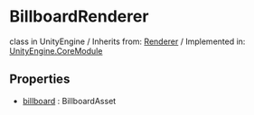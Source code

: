 # BillboardRenderer
class in UnityEngine
 / Inherits from: <a href="https://docs.unity3d.com/6000.2/Documentation/ScriptReference/Renderer.html">Renderer</a> / Implemented in: <a href="https://docs.unity3d.com/6000.2/Documentation/ScriptReference/UnityEngine.CoreModule.html">UnityEngine.CoreModule</a>

## Properties
- <a href="https://docs.unity3d.com/6000.2/Documentation/ScriptReference/BillboardRenderer-billboard.html">billboard</a> : BillboardAsset

